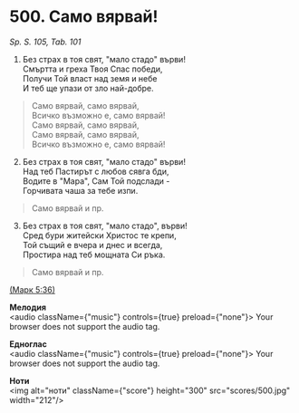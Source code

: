 # 500. Само вярвай!  

*Sp. S. 105, Tab. 101*  

1. Без страх в тоя свят, "мало стадо" върви!  
Смъртта и греха Твоя Спас победи,  
Получи Той власт над земя и небе  
И теб ще упази от зло най-добре.  

> Само вярвай, само вярвай,  
> Всичко възможно е, само вярвай!  
> Само вярвай, само вярвай,  
> Само вярвай, само вярвай,  
> Всичко възможно е, само вярвай!  

2. Без страх в тоя свят, "мало стадо" върви!  
Над теб Пастирът с любов сявга бди,  
Водите в "Мара", Сам Той подслади -  
Горчивата чаша за тебе изпи.  

> Само вярвай и пр.  

3. Без страх в тоя свят, "мало стадо", върви!  
Сред бури житейски Христос те крепи,  
Той същий е вчера и днес и всегда,  
Простира над теб мощната Си ръка.  

> Само вярвай и пр.  

[(Марк 5:36)](http://biblia.bg/index.php?k=41&g=5&s=36)  

__Мелодия__  
<audio className={"music"} controls={true} preload={"none"}><source src="mp3/500.mp3" type="audio/mpeg"/>
Your browser does not support the audio tag.
</audio>  

__Едноглас__  
<audio className={"music"} controls={true} preload={"none"}><source src="transp/500.mp3" type="audio/mpeg"/>
Your browser does not support the audio tag.
</audio>  

__Ноти__  
<img alt="ноти" className={"score"} height="300" src="scores/500.jpg" width="212"/>
